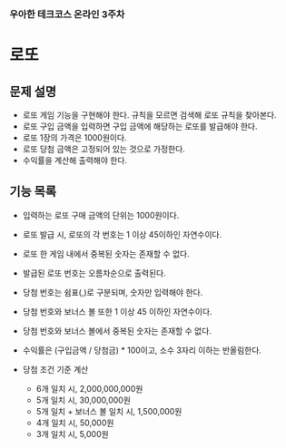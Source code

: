 ### 우아한 테크코스 온라인 3주차
# 로또

## 문제 설명
* 로또 게임 기능을 구현해야 한다. 규칙을 모르면 검색해 로또 규칙을 찾아본다.
* 로또 구입 금액을 입력하면 구입 금액에 해당하는 로또를 발급해야 한다.
* 로또 1장의 가격은 1000원이다.
* 로또 당첨 금액은 고정되어 있는 것으로 가정한다.
* 수익률을 계산해 출력해야 한다.


## 기능 목록
* 입력하는 로또 구매 금액의 단위는 1000원이다.
* 로또 발급 시, 로또의 각 번호는 1 이상 45이하인 자연수이다.
* 로또 한 게임 내에서 중복된 숫자는 존재할 수 없다.
* 발급된 로또 번호는 오름차순으로 출력된다.

* 당첨 번호는 쉼표(,)로 구분되며, 숫자만 입력해야 한다.
* 당첨 번호와 보너스 볼 또한 1 이상 45 이하인 자연수이다.
* 당첨 번호와 보너스 볼에서 중복된 숫자는 존재할 수 없다.

* 수익률은 (구입금액 / 당첨금) * 100이고, 소수  3자리 이하는 반올림한다.
* 당첨 조건 기준 계산
  * 6개 일치 시, 2,000,000,000원
  * 5개 일치 시, 30,000,000원
  * 5개 일치 + 보너스 볼 일치 시, 1,500,000원
  * 4개 일치 시, 50,000원
  * 3개 일치 시, 5,000원